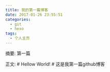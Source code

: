 ```yaml
---
title: 我的第一篇博客
date: 2017-01-26 23:55:51
categories:
  - git
  - hexo
tags:
  - 个人主页
---
```


摘要:
	第一篇
<!--more-->
正文:
	# Hellow World!
	# 这是我第一篇github博客
